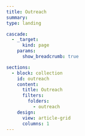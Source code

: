 ```yaml
---
title: Outreach
summary:
type: landing

cascade:
  - _target:
      kind: page
    params:
      show_breadcrumb: true

sections:
  - block: collection
    id: outreach
    content:
      title: Outreach
      filters:
        folders:
          - outreach
    design:
      view: article-grid
      columns: 1
---
```

